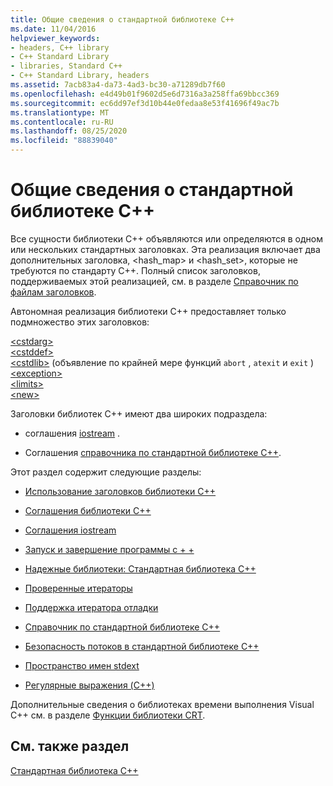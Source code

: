 ```yaml
---
title: Общие сведения о стандартной библиотеке C++
ms.date: 11/04/2016
helpviewer_keywords:
- headers, C++ library
- C++ Standard Library
- libraries, Standard C++
- C++ Standard Library, headers
ms.assetid: 7acb83a4-da73-4ad3-bc30-a71289db7f60
ms.openlocfilehash: e4d49b01f9602d5e6d7316a3a258ffa69bbcc369
ms.sourcegitcommit: ec6dd97ef3d10b44e0fedaa8e53f41696f49ac7b
ms.translationtype: MT
ms.contentlocale: ru-RU
ms.lasthandoff: 08/25/2020
ms.locfileid: "88839040"
---
```

# <a name="c-standard-library-overview"></a>Общие сведения о стандартной библиотеке C++

Все сущности библиотеки C++ объявляются или определяются в одном или нескольких стандартных заголовках. Эта реализация включает два дополнительных заголовка, \<hash_map> и \<hash_set>, которые не требуются по стандарту C++. Полный список заголовков, поддерживаемых этой реализацией, см. в разделе [Справочник по файлам заголовков](../standard-library/cpp-standard-library-header-files.md).

Автономная реализация библиотеки С++ предоставляет только подмножество этих заголовков:

[\<cstdarg>](../standard-library/cstdarg.md)\
[\<cstddef>](../standard-library/cstddef.md)\
[\<cstdlib>](../standard-library/cstdlib.md) (объявление по крайней мере функций `abort` , `atexit` и `exit` ) \
[\<exception>](../standard-library/exception.md)\
[\<limits>](../standard-library/limits.md)\
[\<new>](../standard-library/new.md)

Заголовки библиотек C++ имеют два широких подраздела:

- соглашения [iostream](../standard-library/iostreams-conventions.md) .

- Соглашения [справочника по стандартной библиотеке C++](../standard-library/cpp-standard-library-reference.md).

Этот раздел содержит следующие разделы:

- [Использование заголовков библиотеки C++](../standard-library/using-cpp-library-headers.md)

- [Соглашения библиотеки C++](../standard-library/cpp-library-conventions.md)

- [Соглашения iostream](../standard-library/iostreams-conventions.md)

- [Запуск и завершение программы с + +](../standard-library/cpp-program-startup-and-termination.md)

- [Надежные библиотеки: Стандартная библиотека C++](../standard-library/safe-libraries-cpp-standard-library.md)

- [Проверенные итераторы](../standard-library/checked-iterators.md)

- [Поддержка итератора отладки](../standard-library/debug-iterator-support.md)

- [Справочник по стандартной библиотеке C++](../standard-library/cpp-standard-library-reference.md)

- [Безопасность потоков в стандартной библиотеке C++](../standard-library/thread-safety-in-the-cpp-standard-library.md)

- [Пространство имен stdext](../standard-library/stdext-namespace.md)

- [Регулярные выражения (C++)](../standard-library/regular-expressions-cpp.md)

Дополнительные сведения о библиотеках времени выполнения Visual C++ см. в разделе [Функции библиотеки CRT](../c-runtime-library/crt-library-features.md).

## <a name="see-also"></a>См. также раздел

[Стандартная библиотека C++](../standard-library/cpp-standard-library-reference.md)
